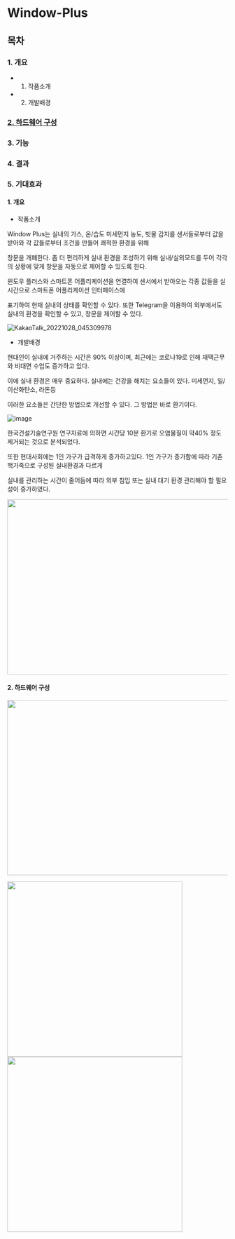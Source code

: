 # Window-Plus
## 목차
### 1. 개요
+ 1. 작품소개
+ 2. 개발배경
### [2. 하드웨어 구성](2.-하드웨어-구성)
### 3. 기능
### 4. 결과
### 5. 기대효과
#### 1. 개요
+ 작품소개


Window Plus는 실내의 가스, 온/습도 미세먼지 농도, 빗물 감지를 센서들로부터 값을 받아와 각 값들로부터 조건을 만들어 쾌적한 환경을 위해

창문을 개폐한다. 좀 더 편리하게 실내 환경을 조성하기 위해 실내/실외모드를 두어 각각의 상황에 맞게 창문을 자동으로 제어할 수 있도록 한다.


윈도우 플러스와 스마트폰 어플리케이션을 연결하여  센서에서 받아오는 각종 값들을 실시간으로 스마트폰 어플리케이션 인터페이스에 

표기하여 현재 실내의 상태를 확인할 수 있다. 
또한 Telegram을 이용하여 외부에서도 실내의 환경을 확인할 수 있고, 창문을 제어할 수 있다.


![KakaoTalk_20221028_045309978](https://user-images.githubusercontent.com/116808851/198393074-54d45d61-5b3c-4b5a-985c-aa14d4d4d650.jpg)

+  개발배경


현대인이 실내에 거주하는 시간은 90% 이상이며, 최근에는 코로나19로 인해 재택근무와 비대면 수업도 증가하고 있다.

이에 실내 환경은 매우 중요하다. 실내에는 건강을 해치는 요소들이 있다. 미세먼지, 일/이산화탄소, 라돈등

이러한 요소들은 간단한 방법으로 개선할 수 있다. 그 방법은 바로 환기이다.

![image](https://user-images.githubusercontent.com/116808851/198395599-0d370b0c-2600-4dd4-89f3-c29cfb0ddf50.png)


한국건설기술연구원 연구자료에 의하면 시간당 10분 환기로 오염물질이 약40% 정도 제거되는 것으로 분석되었다.


또한 현대사회에는 1인 가구가 급격하게 증가하고있다. 1인 가구가 증가함에 따라 기존 핵가족으로 구성된 실내환경과 다르게 

실내를 관리하는 시간이 줄어듬에 따라 외부 침입 또는 실내 대기 환경 관리해야 할 필요성이 증가하였다.

<img src="https://user-images.githubusercontent.com/116808851/198397869-b79225a3-ff9e-46cd-b170-01a6f1e26539.png" width="800" height="400"/>

#### 2. 하드웨어 구성

<img src="https://user-images.githubusercontent.com/116808851/198398792-a1f81e91-4ac6-44fc-9c43-bb7312e660a0.png" width="800" height="400"/>


<img src="https://user-images.githubusercontent.com/116808851/198399275-62dbc63e-fee9-43e0-aa68-05bc1ebf5ad2.png" width="400" height="400"/><img src="https://user-images.githubusercontent.com/116808851/198399417-48652d68-c4ca-45af-b186-d72e8172866f.png" width="400" height="400"/>
